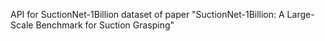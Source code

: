 API for SuctionNet-1Billion dataset of paper "SuctionNet-1Billion:  A  Large-Scale  Benchmark  for  Suction  Grasping" 